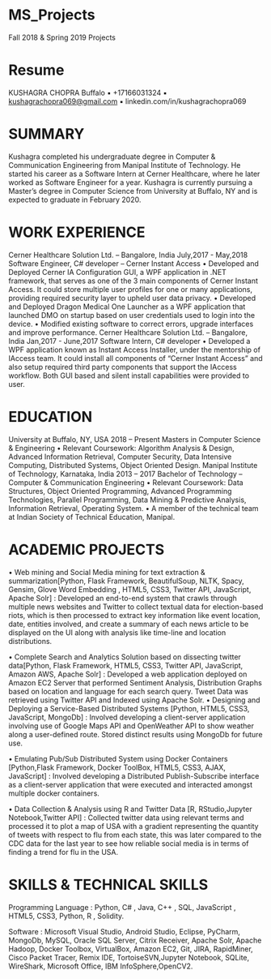 # MS_Projects
Fall 2018 & Spring 2019 Projects


# Resume

KUSHAGRA CHOPRA
Buffalo ▪ +17166031324 ▪ kushagrachopra069@gmail.com ▪ linkedin.com/in/kushagrachopra069
 
# SUMMARY

Kushagra completed his undergraduate degree in Computer & Communication Engineering from Manipal Institute of Technology. He started his career as a Software Intern at Cerner Healthcare, where he later worked as Software Engineer for a year. Kushagra is currently pursuing a Master’s degree in Computer Science from University at Buffalo, NY and is expected to graduate in February 2020.

# WORK EXPERIENCE

Cerner Healthcare Solution Ltd. – Bangalore, India July,2017 - May,2018
Software Engineer, C# developer – Cerner Instant Access
• Developed and Deployed Cerner IA Configuration GUI, a WPF application in .NET framework, that serves as one of the 3 main components of Cerner Instant Access. It could store multiple user profiles for one or many applications, providing required security layer to upheld user data privacy.
• Developed and Deployed Dragon Medical One Launcher as a WPF application that launched DMO on startup based on user credentials used to login into the device.
• Modified existing software to correct errors, upgrade interfaces and improve performance.
Cerner Healthcare Solution Ltd. – Bangalore, India Jan,2017 - June,2017
Software Intern, C# developer
• Developed a WPF application known as Instant Access Installer, under the mentorship of IAccess team. It could install all components of “Cerner Instant Access” and also setup required third party components that support the IAccess workflow. Both GUI based and silent install capabilities were provided to user.

# EDUCATION

University at Buffalo, NY, USA 2018 – Present
Masters in Computer Science & Engineering
• Relevant Coursework: Algorithm Analysis & Design, Advanced Information Retrieval, Computer Security, Data Intensive Computing, Distributed Systems, Object Oriented Design.
Manipal Institute of Technology, Karnataka, India 2013 – 2017
Bachelor of Technology – Computer & Communication Engineering
• Relevant Coursework: Data Structures, Object Oriented Programming, Advanced Programming Technologies, Parallel Programming, Data Mining & Predictive Analysis, Information Retrieval, Operating System.
• A member of the technical team at Indian Society of Technical Education, Manipal.

# ACADEMIC PROJECTS

• Web mining and Social Media mining for text extraction & summarization[Python, Flask Framework, BeautifulSoup, NLTK, Spacy, Gensim, Glove Word Embedding , HTML5, CSS3, Twitter API, JavaScript, Apache Solr] : Developed an end-to-end system that crawls through multiple news websites and Twitter to collect textual data for election-based riots, which is then processed to extract key information like event location, date, entities involved, and create a summary of each news article to be displayed on the UI along with analysis like time-line and location distributions.

• Complete Search and Analytics Solution based on dissecting twitter data[Python, Flask Framework, HTML5, CSS3, Twitter API, JavaScript, Amazon AWS, Apache Solr] : Developed a web application deployed on Amazon EC2 Server that performed Sentiment Analysis, Distribution Graphs based on location and language for each search query. Tweet Data was retrieved using Twitter API and Indexed using Apache Solr.
• Designing and Deploying a Service-Based Distributed Systems [Python, HTML5, CSS3, JavaScript, MongoDb] : Involved developing a client-server application involving use of Google Maps API and OpenWeather API to show weather along a user-defined route. Stored distinct results using MongoDb for future use.

• Emulating Pub/Sub Distributed System using Docker Containers [Python,Flask Framework, Docker ToolBox, HTML5, CSS3, AJAX, JavaScript] : Involved developing a Distributed Publish-Subscribe interface as a client-server application that were executed and interacted amongst multiple docker containers.

• Data Collection & Analysis using R and Twitter Data [R, RStudio,Jupyter Notebook,Twitter API] : Collected twitter data using relevant terms and processed it to plot a map of USA with a gradient representing the quantity of tweets with respect to flu from each state, this was later compared to the CDC data for the last year to see how reliable social media is in terms of finding a trend for flu in the USA.

# SKILLS & TECHNICAL SKILLS

Programming Language : Python, C# , Java, C++ , SQL, JavaScript , HTML5, CSS3, Python, R , Solidity.

Software : Microsoft Visual Studio, Android Studio, Eclipse, PyCharm, MongoDb, MySQL, Oracle SQL Server, Citrix Receiver, Apache Solr, Apache Hadoop, Docker Toolbox, VirtualBox, Amazon EC2, Git, JIRA, RapidMiner, Cisco Packet Tracer, Remix IDE, TortoiseSVN,Jupyter Notebook, SQLite, WireShark, Microsoft Office, IBM InfoSphere,OpenCV2.
